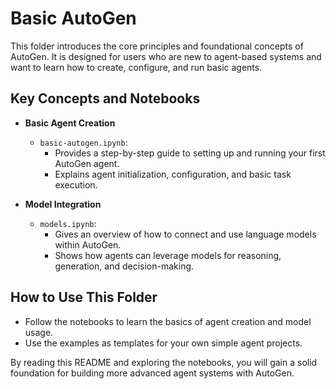 # Basic AutoGen

This folder introduces the core principles and foundational concepts of AutoGen. It is designed for users who are new to agent-based systems and want to learn how to create, configure, and run basic agents.

## Key Concepts and Notebooks

- **Basic Agent Creation**
  - `basic-autogen.ipynb`:
    - Provides a step-by-step guide to setting up and running your first AutoGen agent.
    - Explains agent initialization, configuration, and basic task execution.

- **Model Integration**
  - `models.ipynb`:
    - Gives an overview of how to connect and use language models within AutoGen.
    - Shows how agents can leverage models for reasoning, generation, and decision-making.

## How to Use This Folder
- Follow the notebooks to learn the basics of agent creation and model usage.
- Use the examples as templates for your own simple agent projects.

By reading this README and exploring the notebooks, you will gain a solid foundation for building more advanced agent systems with AutoGen.
